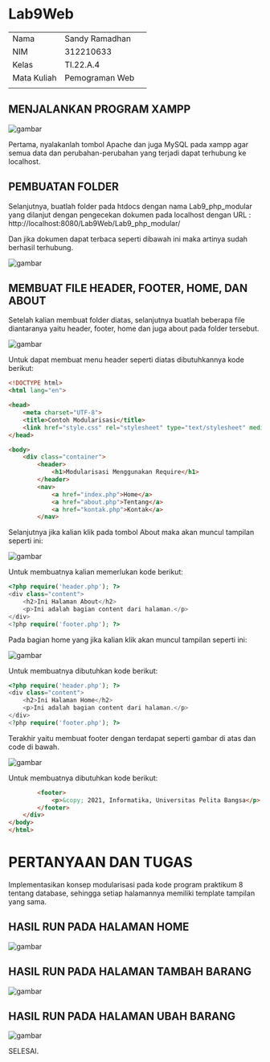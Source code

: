 # Lab9Web

|  |  |  |
|-----|------|-----|
|Nama|Sandy Ramadhan|
|NIM|312210633|
|Kelas|TI.22.A.4|
|Mata Kuliah|Pemograman Web|
|  |  |  |
## MENJALANKAN PROGRAM XAMPP

![gambar](gambar/1.png)

Pertama, nyalakanlah tombol Apache dan juga MySQL pada xampp agar semua data dan perubahan-perubahan yang terjadi dapat terhubung ke localhost.

## PEMBUATAN FOLDER

Selanjutnya, buatlah folder pada htdocs dengan nama Lab9_php_modular yang dilanjut dengan pengecekan dokumen pada localhost dengan URL : http://localhost:8080/Lab9Web/Lab9_php_modular/ 

Dan jika dokumen dapat terbaca seperti dibawah ini maka artinya sudah berhasil terhubung.

![gambar](gambar/2.png)

## MEMBUAT FILE HEADER, FOOTER, HOME, DAN ABOUT

Setelah kalian membuat folder diatas, selanjutnya buatlah beberapa file diantaranya yaitu header, footer, home dan juga about pada folder tersebut.

![gambar](gambar/3.png)

Untuk dapat membuat menu header seperti diatas dibutuhkannya kode berikut:

```html
<!DOCTYPE html>
<html lang="en">

<head>
    <meta charset="UTF-8">
    <title>Contoh Modularisasi</title>
    <link href="style.css" rel="stylesheet" type="text/stylesheet" media="screen" />
</head>

<body>
    <div class="container">
        <header>
            <h1>Modularisasi Menggunakan Require</h1>
        </header>
        <nav>
            <a href="index.php">Home</a>
            <a href="about.php">Tentang</a>
            <a href="kontak.php">Kontak</a>
        </nav>
```

Selanjutnya jika kalian klik pada tombol About maka akan muncul tampilan seperti ini:

![gambar](gambar/4.png)

Untuk membuatnya kalian memerlukan kode berikut:

```php
<?php require('header.php'); ?>
<div class="content">
    <h2>Ini Halaman About</h2>
    <p>Ini adalah bagian content dari halaman.</p>
</div>
<?php require('footer.php'); ?>
```

Pada bagian home yang jika kalian klik akan muncul tampilan seperti ini:

![gambar](gambar/5.png)

Untuk membuatnya dibutuhkan kode berikut:

```php
<?php require('header.php'); ?>
<div class="content">
    <h2>Ini Halaman Home</h2>
    <p>Ini adalah bagian content dari halaman.</p>
</div>
<?php require('footer.php'); ?>
```

Terakhir yaitu membuat footer dengan terdapat seperti gambar di atas dan code di bawah.

![gambar](gambar/6.png)

Untuk membuatnya dibutuhkan kode berikut:

```html
        <footer>
            <p>&copy; 2021, Informatika, Universitas Pelita Bangsa</p>
        </footer>
    </div>
</body>
</html>
```

# PERTANYAAN DAN TUGAS

Implementasikan konsep modularisasi pada kode program praktikum 8 tentang database, sehingga setiap halamannya memiliki template tampilan yang sama.

## HASIL RUN PADA HALAMAN HOME

![gambar](gambar/7.png)

## HASIL RUN PADA HALAMAN TAMBAH BARANG

![gambar](gambar/8.png)

## HASIL RUN PADA HALAMAN UBAH BARANG

![gambar](gambar/9.png)

SELESAI.
